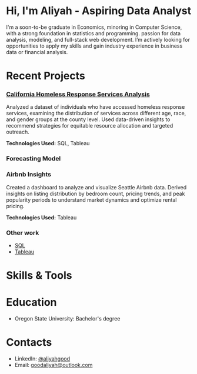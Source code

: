 # Hi, I'm Aliyah - Aspiring Data Analyst

I'm a soon-to-be graduate in Economics, minoring in Computer Science, with a strong foundation in statistics and programming. passion for data analysis, modeling, and full-stack web development. I’m actively looking for opportunities to apply my skills and gain industry experience in business data or financial analysis.



# Recent Projects

### [California Homeless Response Services Analysis](https://github.com/aliyahgood/portfolio/tree/main/Homelessness%20in%20California#homelessness-in-california-a-county-level-analysis)
Analyzed a dataset of individuals who have accessed homeless response services, examining the distribution of services across different age, race, and gender groups at the county level. Used data-driven insights to recommend strategies for equitable resource allocation and targeted outreach.

**Technologies Used:** SQL, Tableau

### Forecasting Model

### Airbnb Insights
Created a dashboard to analyze and visualize Seattle Airbnb data. Derived insights on listing distribution by bedroom count, pricing trends, and peak popularity periods to understand market dynamics and optimize rental pricing.  

**Technologies Used:** Tableau

### Other work
- [SQL](https://github.com/aliyahgood/portfolio/tree/main/Projects/SQL)
- [Tableau](https://github.com/aliyahgood/portfolio/tree/main/Projects/Tableau)

# Skills & Tools

# Education 
- Oregon State University: Bachelor's degree
  
# Contacts
- LinkedIn: [@aliyahgood](https://www.linkedin.com/in/aliyah-good-5a5520253/)
- Email: goodaliyah@outlook.com
